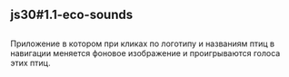## js30#1.1-eco-sounds

##

Приложение в котором при кликах по логотипу и названиям птиц в навигации меняется фоновое изображение и проигрываются голоса этих птиц.
